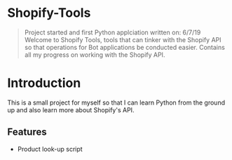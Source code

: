 # Shopify-Tools
> Project started and first Python applciation written on: 6/7/19 
Welcome to Shopify Tools, tools that can tinker with the Shopify API so that operations for Bot applications be conducted easier. Contains all my progress on working with the Shopify API.

# Introduction
This is a small project for myself so that I can learn Python from the ground up and also learn more about Shopify's API. 

## Features
* Product look-up script
